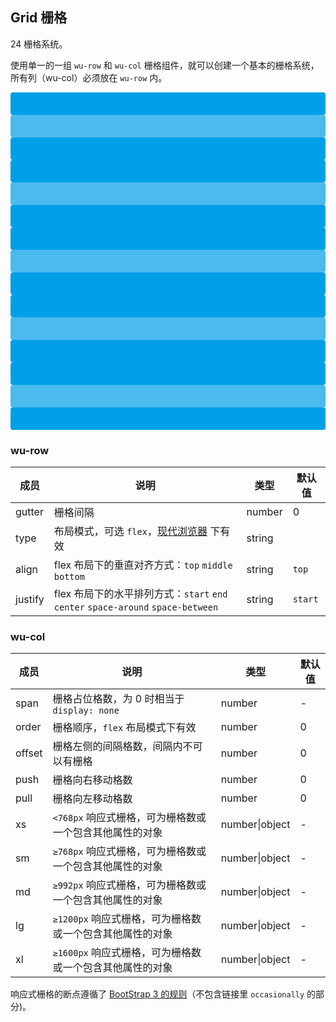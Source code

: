 ## Grid 栅格

24 栅格系统。


使用单一的一组 `wu-row` 和 `wu-col` 栅格组件，就可以创建一个基本的栅格系统，所有列（wu-col）必须放在 `wu-row` 内。

<wu-row type="flex" class="row-bg">
  <wu-col :span="6"><div class="grid-content bg-purple"></div></wu-col>
  <wu-col :span="6"><div class="grid-content bg-purple-light"></div></wu-col>
  <wu-col :span="6"><div class="grid-content bg-purple"></div></wu-col>
</wu-row>
<wu-row type="flex" class="row-bg" justify="center">
  <wu-col :span="6"><div class="grid-content bg-purple"></div></wu-col>
  <wu-col :span="6"><div class="grid-content bg-purple-light"></div></wu-col>
  <wu-col :span="6"><div class="grid-content bg-purple"></div></wu-col>
</wu-row>
<wu-row type="flex" class="row-bg" justify="end">
  <wu-col :span="6"><div class="grid-content bg-purple"></div></wu-col>
  <wu-col :span="6"><div class="grid-content bg-purple-light"></div></wu-col>
  <wu-col :span="6"><div class="grid-content bg-purple"></div></wu-col>
</wu-row>
<wu-row type="flex" class="row-bg" justify="space-between">
  <wu-col :span="6"><div class="grid-content bg-purple"></div></wu-col>
  <wu-col :span="6"><div class="grid-content bg-purple-light"></div></wu-col>
  <wu-col :span="6"><div class="grid-content bg-purple"></div></wu-col>
</wu-row>
<wu-row type="flex" class="row-bg" justify="space-around">
  <wu-col :span="6"><div class="grid-content bg-purple"></div></wu-col>
  <wu-col :span="6"><div class="grid-content bg-purple-light"></div></wu-col>
  <wu-col :span="6"><div class="grid-content bg-purple"></div></wu-col>
</wu-row>

<style>
  .wu-row {
    margin-bottom: 20px;
    &:last-child {
      margin-bottom: 0;
    }
  }
  .wu-col {
    border-radius: 4px;
  }
  .bg-purple-dark {
    background: rgba(0,160,233,.7);
  }
  .bg-purple {
    background: #00a0e9;
  }
  .bg-purple-light {
    background: rgba(0,160,233,.7);
  }
  .grid-content {
    border-radius: 4px;
    min-height: 36px;
  }
  .row-bg {
    padding: 10px 0;
    background-color: #f9fafc;
  }
</style>



### wu-row

| 成员       | 说明             | 类型               | 默认值       |
|-----------|-----------------|--------------------|-------------|
| gutter    | 栅格间隔   | number | 0        |
| type      | 布局模式，可选 `flex`，[现代浏览器](http://caniuse.com/#search=flex) 下有效 | string |         |
| align     | flex 布局下的垂直对齐方式：`top` `middle` `bottom`  | string | `top`      |
| justify   | flex 布局下的水平排列方式：`start` `end` `center` `space-around` `space-between`   | string | `start`        |

### wu-col

| 成员      | 说明             | 类型               | 默认值       |
|----------|-----------------|--------------------|-------------|
| span     | 栅格占位格数，为 0 时相当于 `display: none`   | number | -        |
| order    | 栅格顺序，`flex` 布局模式下有效   | number | 0        |
| offset   | 栅格左侧的间隔格数，间隔内不可以有栅格  | number | 0        |
| push     | 栅格向右移动格数   | number | 0        |
| pull     | 栅格向左移动格数   | number | 0        |
| xs       | `<768px` 响应式栅格，可为栅格数或一个包含其他属性的对象 | number\|object | - |
| sm       | `≥768px` 响应式栅格，可为栅格数或一个包含其他属性的对象 | number\|object | - |
| md       | `≥992px` 响应式栅格，可为栅格数或一个包含其他属性的对象 | number\|object | - |
| lg       | `≥1200px` 响应式栅格，可为栅格数或一个包含其他属性的对象 | number\|object | - |
| xl       | `≥1600px` 响应式栅格，可为栅格数或一个包含其他属性的对象 | number\|object | - |

响应式栅格的断点遵循了 [BootStrap 3 的规则](https://getbootstrap.com/docs/3.3/css/#responsive-utilities-classes)（不包含链接里 `occasionally` 的部分)。